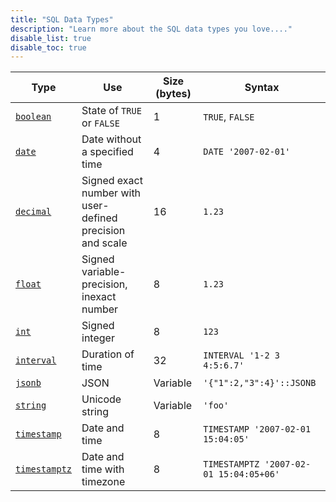 ```yaml
---
title: "SQL Data Types"
description: "Learn more about the SQL data types you love...."
disable_list: true
disable_toc: true
---
```


Type | Use | Size (bytes) | Syntax
-----|-------------|----------------------|--------
[`boolean`](boolean) | State of `TRUE` or `FALSE` | 1 | `TRUE`, `FALSE`
[`date`](date) | Date without a specified time | 4 | `DATE '2007-02-01'`
[`decimal`](decimal) | Signed exact number with user-defined precision and scale | 16 | `1.23`
[`float`](float) | Signed variable-precision, inexact number | 8 | `1.23`
[`int`](int) | Signed integer | 8 | `123`
[`interval`](interval) | Duration of time | 32 | `INTERVAL '1-2 3 4:5:6.7'`
[`jsonb`](jsonb) | JSON | Variable | `'{"1":2,"3":4}'::JSONB`
[`string`](string) | Unicode string | Variable | `'foo'`
[`timestamp`](timestamp) | Date and time | 8 | `TIMESTAMP '2007-02-01 15:04:05'`
[`timestamptz`](timestamp) | Date and time with timezone | 8 | `TIMESTAMPTZ '2007-02-01 15:04:05+06'`
